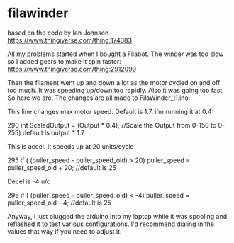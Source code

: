 # filawinder

based on the code by Ian Johnson
https://www.thingiverse.com/thing:174383


All my problems started when I bought a Filabot. The winder was too slow so I added gears to make it spin faster:
https://www.thingiverse.com/thing:2912099

Then the filament went up and down a lot as the motor cycled on and off too much. It was speeding up/down too rapidly. Also it was going too fast. So here we are. The changes are all made to FilaWinder_11.ino:

This line changes max motor speed. Default is 1.7, i'm running it at 0.4:

290  int ScaledOutput = (Output * 0.4);             //Scale the Output from 0-150 to 0-255)   default is output * 1.7  



This is accel. It speeds up at 20 units/cycle

295 if ( (puller_speed - puller_speed_old) > 20) puller_speed = puller_speed_old + 20; //default is 25



Decel is -4 u/c

296  if ( (puller_speed - puller_speed_old) < -4) puller_speed =  puller_speed_old - 4;  //default is 25



Anyway, i just plugged the arduino into my laptop while it was spooling and reflashed it to test various configurations. I'd recommend dialing in the values that way if you need to adjust it.
